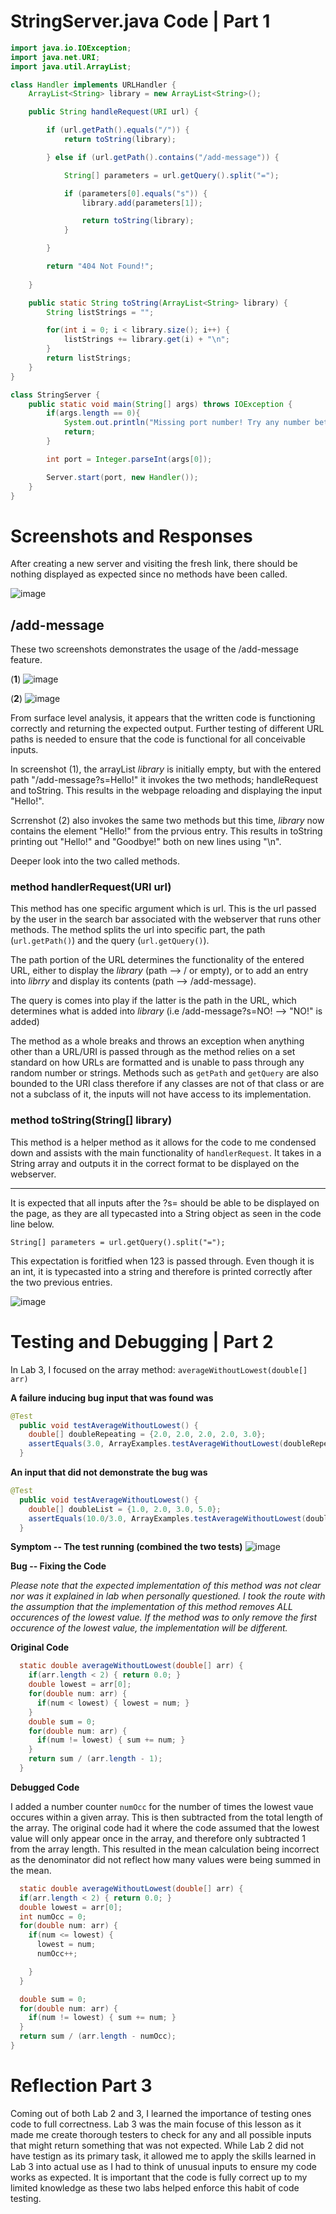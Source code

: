 # StringServer.java Code | Part 1 #
``` java
import java.io.IOException;
import java.net.URI;
import java.util.ArrayList;

class Handler implements URLHandler {
    ArrayList<String> library = new ArrayList<String>();

    public String handleRequest(URI url) {

        if (url.getPath().equals("/")) {
            return toString(library);

        } else if (url.getPath().contains("/add-message")) {

            String[] parameters = url.getQuery().split("=");

            if (parameters[0].equals("s")) {
                library.add(parameters[1]);

                return toString(library);
            }

        }

        return "404 Not Found!";
            
    }

    public static String toString(ArrayList<String> library) {
        String listStrings = "";

        for(int i = 0; i < library.size(); i++) {
            listStrings += library.get(i) + "\n";
        }
        return listStrings;
    }
}

class StringServer {
    public static void main(String[] args) throws IOException {
        if(args.length == 0){
            System.out.println("Missing port number! Try any number between 1024 to 49151");
            return;
        }

        int port = Integer.parseInt(args[0]);

        Server.start(port, new Handler());
    }
}
```

# Screenshots and Responses #

After creating a new server and visiting the fresh link, there should be nothing displayed as expected since no methods have been called.

![image](https://user-images.githubusercontent.com/122570961/215349061-ea25266c-9c97-490b-adc6-ae154fad8c62.png)

## /add-message

These two screenshots demonstrates the usage of the /add-message feature.

(**1**)
![image](https://user-images.githubusercontent.com/122570961/215349084-fd294cff-caf6-454f-808a-fcb070bfdde5.png)

(**2**)
![image](https://user-images.githubusercontent.com/122570961/215349115-8e8c6590-1259-4523-9e66-0047738ddb4d.png)

From surface level analysis, it appears that the written code is functioning correctly and returning the expected output. Further testing of different URL paths is needed to ensure that the code is functional for all conceivable inputs.

In screenshot (1), the arrayList *library* is initially empty, but with the entered path "/add-message?s=Hello!" it invokes the two methods; handleRequest and toString. This results in the webpage reloading and displaying the input "Hello!".

Scrrenshot (2) also invokes the same two methods but this time, *library* now contains the element "Hello!" from the prvious entry. This results in toString printing out "Hello!" and "Goodbye!" both on new lines using "\n".



Deeper look into the two called methods.
### method handlerRequest(URI url) ###
This method has one specific argument which is url. This is the url passed by the user in the search bar associated with the webserver that runs other methods. The method splits the url into specific part, the path (`url.getPath()`) and the query (`url.getQuery()`).

The path portion of the URL determines the functionality of the entered URL, either to display the *library* (path --> / or empty), or to add an entry into *librry* and display its contents (path --> /add-message).

The query is comes into play if the latter is the path in the URL, which determines what is added into *library* (i.e /add-message?s=NO! --> "NO!" is added)

The method as a whole breaks and throws an exception when anything other than a URL/URI is passed through as the method relies on a set standard on how URLs are formatted and is unable to pass through any random number or strings. Methods such as `getPath` and `getQuery` are also bounded to the URI class therefore if any classes are not of that class or are not a subclass of it, the inputs will not have access to its implementation.

### method toString(String[] library) ###

This method is a helper method as it allows for the code to me condensed down and assists with the main functionality of `handlerRequest`. It takes in a String array and outputs it in the correct format to be displayed on the webserver. 

---

It is expected that all inputs after the ?s= should be able to be displayed on the page, as they are all typecasted into a String object as seen in the code line below. 

` String[] parameters = url.getQuery().split("="); `

This expectation is foritfied when 123 is passed through. Even though it is an int, it is typecasted into a string and therefore is printed correctly after the two previous entries.

![image](https://user-images.githubusercontent.com/122570961/215349824-77e070a7-a64f-4903-93a3-683e6b6bced3.png)

# Testing and Debugging | Part 2 #

In Lab 3, I focused on the array method: `averageWithoutLowest(double[] arr)`

**A failure inducing bug input that was found was**
```java
@Test
  public void testAverageWithoutLowest() {
    double[] doubleRepeating = {2.0, 2.0, 2.0, 2.0, 3.0};
    assertEquals(3.0, ArrayExamples.testAverageWithoutLowest(doubleRepeating), 0);
  } 
```

**An input that did not demonstrate the bug was**
```java
@Test
  public void testAverageWithoutLowest() {
    double[] doubleList = {1.0, 2.0, 3.0, 5.0};
    assertEquals(10.0/3.0, ArrayExamples.testAverageWithoutLowest(doubleList), 0);
  } 
```

**Symptom -- The test running (combined the two tests)**
![image](https://user-images.githubusercontent.com/122570961/215352375-a7f4d3e2-3567-442a-ac36-854cc2a980da.png)

**Bug -- Fixing the Code**

*Please note that the expected implementation of this method was not clear nor was it explained in lab when personally questioned. I took the route with the assumption that the implementation of this method removes ALL occurences of the lowest value. If the method was to only remove the first occurence of the lowest value, the implementation will be different.*

**Original Code**
``` java
  static double averageWithoutLowest(double[] arr) {
    if(arr.length < 2) { return 0.0; }
    double lowest = arr[0];
    for(double num: arr) {
      if(num < lowest) { lowest = num; }
    }
    double sum = 0;
    for(double num: arr) {
      if(num != lowest) { sum += num; }
    }
    return sum / (arr.length - 1);
  }
  ```
  
**Debugged Code**
  
I added a number counter `numOcc` for the number of times the lowest vaue occures within a given array. This is then subtracted from the total length of the array. The original code had it where the code assumed that the lowest value will only appear once in the array, and therefore only subtracted 1 from the array length. This resulted in the mean calculation being incorrect as the denominator did not reflect how many values were being summed in the mean.
  ```java
    static double averageWithoutLowest(double[] arr) {
    if(arr.length < 2) { return 0.0; }
    double lowest = arr[0];
    int numOcc = 0;
    for(double num: arr) {
      if(num <= lowest) { 
        lowest = num; 
        numOcc++;

      }
    }

    double sum = 0;
    for(double num: arr) {
      if(num != lowest) { sum += num; }
    }
    return sum / (arr.length - numOcc);
  }
  ```
  
# Reflection Part 3 #
  
Coming out of both Lab 2 and 3, I learned the importance of testing ones code to full correctness. Lab 3 was the main focuse of this lesson as it made me create thorough testers to check for any and all possible inputs that might return something that was not expected. While Lab 2 did not have testign as its primary task, it allowed me to apply the skills learned in Lab 3 into actual use as I had to think of unusual inputs to ensure my code works as expected. It is important that the code is fully correct up to my limited knowledge as these two labs helped enforce this habit of code testing.
